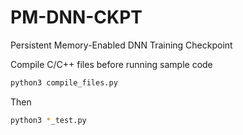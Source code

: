# PM-DNN-CKPT
Persistent Memory-Enabled DNN Training Checkpoint

Compile C/C++ files before running sample code

```bash
python3 compile_files.py
```

Then

```bash
python3 *_test.py
```

